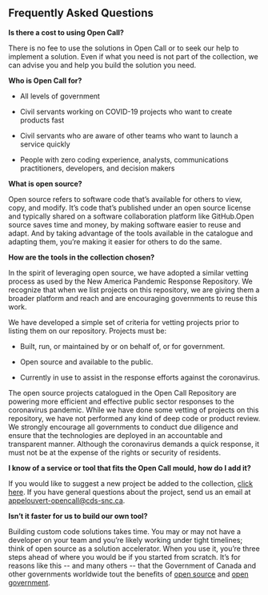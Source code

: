 ## Frequently Asked Questions


**Is there a cost to using Open Call?**

  

There is no fee to use the solutions in Open Call or to seek our help to implement a solution. Even if what you need is not part of the collection, we can advise you and help you build the solution you need.

  

**Who is Open Call for?**

  

-   All levels of government
    
-   Civil servants working on COVID-19 projects who want to create products fast
    
-   Civil servants who are aware of other teams who want to launch a service quickly
    
-   People with zero coding experience, analysts, communications practitioners, developers, and decision makers
    

  
**What is open source?**

  

Open source refers to software code that’s available for others to view, copy, and modify. It’s code that’s published under an open source license and typically shared on a software collaboration platform like GitHub.Open source saves time and money, by making software easier to reuse and adapt. And by taking advantage of the tools available in the catalogue and adapting them, you’re making it easier for others to do the same.

  

**How are the tools in the collection chosen?**

In the spirit of leveraging open source, we have adopted a similar vetting process as used by the New America Pandemic Response Repository. We recognize that when we list projects on this repository, we are giving them a broader platform and reach and are encouraging governments to reuse this work.

We have developed a simple set of criteria for vetting projects prior to listing them on our repository. Projects must be:

-   Built, run, or maintained by or on behalf of, or for government.
    
-   Open source and available to the public.
    
-   Currently in use to assist in the response efforts against the coronavirus.
    

The open source projects catalogued in the Open Call Repository are powering more efficient and effective public sector responses to the coronavirus pandemic. While we have done some vetting of projects on this repository, we have not performed any kind of deep code or product review. We strongly encourage all governments to conduct due diligence and ensure that the technologies are deployed in an accountable and transparent manner. Although the coronavirus demands a quick response, it must not be at the expense of the rights or security of residents.

**I know of a service or tool that fits the Open Call mould, how do I add it?**

If you would like to suggest a new project be added to the collection, [click here](https://docs.google.com/forms/d/e/1FAIpQLSdWbl_vdlE1_eIVuZk3mgG46ulp90o-m0kN8YgqjvDuc59GIw/viewform). If you have general questions about the project, send us an email at [appelouvert-opencall@cds-snc.ca](https://opencall-appelouvert.alpha.canada.ca/appelouvert-opencall@cds-snc.ca).

  

**Isn’t it faster for us to build our own tool?**

  

Building custom code solutions takes time. You may or may not have a developer on your team and you’re likely working under tight timelines; think of open source as a solution accelerator. When you use it, you’re three steps ahead of where you would be if you started from scratch. It’s for reasons like this -- and many others -- that the Government of Canada and other governments worldwide tout the benefits of [open source](https://digital.canada.ca/2020/02/24/why-open-source-matters/) and [open government](https://open.canada.ca/en).
